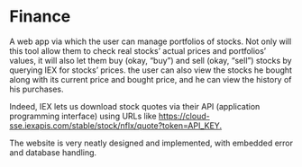 # Finance

A web app via which the user can manage portfolios of stocks. Not only will this tool allow them to check real stocks’ actual prices and portfolios’ values, it will also let them buy (okay, “buy”) and sell (okay, “sell”) stocks by querying IEX for stocks’ prices. the user can also view the stocks he bought along with its current price and bought price, and he can view the history of his purchases.

Indeed, IEX lets us download stock quotes via their API (application programming interface) using URLs like <https://cloud-sse.iexapis.com/stable/stock/nflx/quote?token=API_KEY.>

The website is very neatly designed and implemented, with embedded error and database handling.
